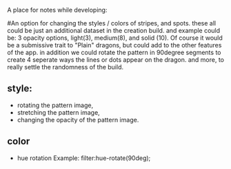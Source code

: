 A place for notes while developing:


#An option for changing the styles / colors of stripes, and spots.
these all could be just an additional dataset in the creation build.  and example could be: 3 opacity options, light(3), medium(8), and solid (10).  Of course it would be a submissive trait to "Plain" dragons, but could add to the other features of the app. in addition we could rotate the pattern in 90degree segments to create 4 seperate ways the lines or dots appear on the dragon. and more, to really settle the randomness of the build.


## style: 
* rotating the pattern image,
* stretching the pattern image,
* changing the opacity of the pattern image.


## color
 * hue rotation Example:
    filter:hue-rotate(90deg);
